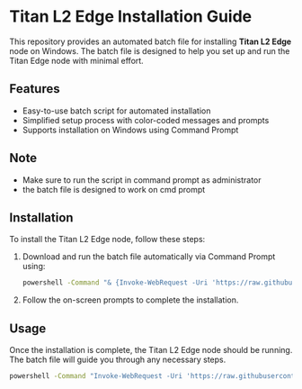 # Titan L2 Edge Installation Guide

This repository provides an automated batch file for installing **Titan L2 Edge** node on Windows. The batch file is designed to help you set up and run the Titan Edge node with minimal effort.

## Features

- Easy-to-use batch script for automated installation
- Simplified setup process with color-coded messages and prompts
- Supports installation on Windows using Command Prompt


## Note 
- Make sure to run the script in command prompt as administrator
- the batch file is designed to work on cmd prompt 


## Installation

To install the Titan L2 Edge node, follow these steps:

1. Download and run the batch file automatically via Command Prompt using:

    ```cmd
    powershell -Command "& {Invoke-WebRequest -Uri 'https://raw.githubusercontent.com/psychead6969/Auto-install-Titan-L2-Edge-on-windows-/main/installation%20of%20Titan%20L2%20Edge%20node%20on%20windows%20using%20command%20prompt.bat' -OutFile '%TEMP%\install.bat'; Start-Process -FilePath '%TEMP%\install.bat' -Wait}"
    ```

2. Follow the on-screen prompts to complete the installation.

## Usage

Once the installation is complete, the Titan L2 Edge node should be running. The batch file will guide you through any necessary steps.


```cmd
powershell -Command "Invoke-WebRequest -Uri 'https://raw.githubusercontent.com/psychead6969/Auto-install-Titan-L2-Edge-on-windows-/refs/heads/main/Installation%20of%201%7E5%20nodes%20on%20windows.sh' -OutFile 'C:\Downloads\Installation_of_1~5_nodes_on_windows.sh'"
